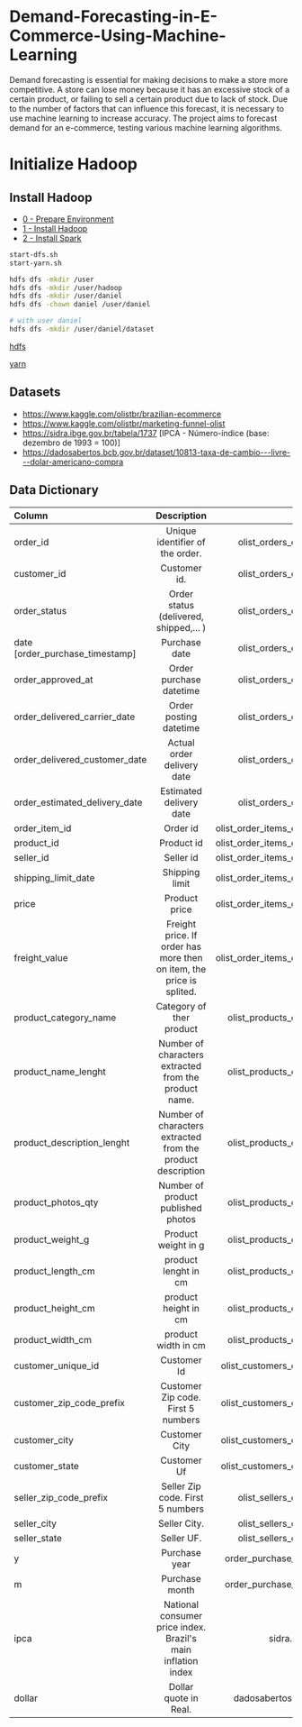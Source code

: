 # Demand-Forecasting-in-E-Commerce-Using-Machine-Learning
Demand forecasting is essential for making decisions to make a store more competitive. A store can lose money because it has an excessive stock of a certain product, or failing to sell a certain product due to lack of stock. Due to the number of factors that can influence this forecast, it is necessary to use machine learning to increase accuracy. The project aims to forecast demand for an e-commerce, testing various machine learning algorithms.

# Initialize Hadoop


## Install Hadoop
* [0 - Prepare Environment](./doc/0_prepare_environment.md)
* [1 - Install Hadoop](./doc/1_install_hadoop.md)
* [2 - Install Spark](./doc/2_install_spark.md)


```bash
start-dfs.sh
start-yarn.sh

hdfs dfs -mkdir /user
hdfs dfs -mkdir /user/hadoop
hdfs dfs -mkdir /user/daniel
hdfs dfs -chown daniel /user/daniel

# with user daniel
hdfs dfs -mkdir /user/daniel/dataset

```

[hdfs](http://localhost:9870/)

[yarn](http://localhost:8088/)


## Datasets

- https://www.kaggle.com/olistbr/brazilian-ecommerce
- https://www.kaggle.com/olistbr/marketing-funnel-olist
- https://sidra.ibge.gov.br/tabela/1737 [IPCA - Número-índice (base: dezembro de 1993 = 100)]
- https://dadosabertos.bcb.gov.br/dataset/10813-taxa-de-cambio---livre---dolar-americano-compra

## Data Dictionary

| Column                          |                             Description                              |                        Source |
| :------------------------------ | :------------------------------------------------------------------: | ----------------------------: |
| order_id                        |                   Unique identifier of the order.                    |      olist_orders_dataset.csv |
| customer_id                     |                             Customer id.                             |      olist_orders_dataset.csv |
| order_status                    |                Order status (delivered, shipped,... )                |      olist_orders_dataset.csv |
| date [order_purchase_timestamp] |                            Purchase date                             |      olist_orders_dataset.csv |
| order_approved_at               |                       Order purchase datetime                        |      olist_orders_dataset.csv |
| order_delivered_carrier_date    |                        Order posting datetime                        |      olist_orders_dataset.csv |
| order_delivered_customer_date   |                      Actual order delivery date                      |      olist_orders_dataset.csv |
| order_estimated_delivery_date   |                       Estimated delivery date                        |      olist_orders_dataset.csv |
| order_item_id                   |                               Order id                               | olist_order_items_dataset.csv |
| product_id                      |                              Product id                              | olist_order_items_dataset.csv |
| seller_id                       |                              Seller id                               | olist_order_items_dataset.csv |
| shipping_limit_date             |                            Shipping limit                            | olist_order_items_dataset.csv |
| price                           |                            Product price                             | olist_order_items_dataset.csv |
| freight_value                   | Freight price. If order has more then on item, the price is splited. | olist_order_items_dataset.csv |
| product_category_name           |                       Category of ther product                       |    olist_products_dataset.csv |
| product_name_lenght             |        Number of characters extracted from the product name.         |    olist_products_dataset.csv |
| product_description_lenght      |     Number of characters extracted from the product description      |    olist_products_dataset.csv |
| product_photos_qty              |                  Number of product published photos                  |    olist_products_dataset.csv |
| product_weight_g                |                         Product weight in g                          |    olist_products_dataset.csv |
| product_length_cm               |                         product lenght in cm                         |    olist_products_dataset.csv |
| product_height_cm               |                         product height in cm                         |    olist_products_dataset.csv |
| product_width_cm                |                         product width in cm                          |    olist_products_dataset.csv |
| customer_unique_id              |                             Customer Id                              |   olist_customers_dataset.csv |
| customer_zip_code_prefix        |                  Customer Zip code. First 5 numbers                  |   olist_customers_dataset.csv |
| customer_city                   |                            Customer City                             |   olist_customers_dataset.csv |
| customer_state                  |                             Customer Uf                              |   olist_customers_dataset.csv |
| seller_zip_code_prefix          |                   Seller Zip code. First 5 numbers                   |     olist_sellers_dataset.csv |
| seller_city                     |                             Seller City.                             |     olist_sellers_dataset.csv |
| seller_state                    |                              Seller UF.                              |     olist_sellers_dataset.csv |
| y                               |                            Purchase year                             |      order_purchase_timestamp |
| m                               |                            Purchase month                            |      order_purchase_timestamp |
| ipca                            |     National consumer price index. Brazil's main inflation index     |             sidra.ibge.gov.br |
| dollar                          |                        Dollar quote in Real.                         |       dadosabertos.bcb.gov.br |

